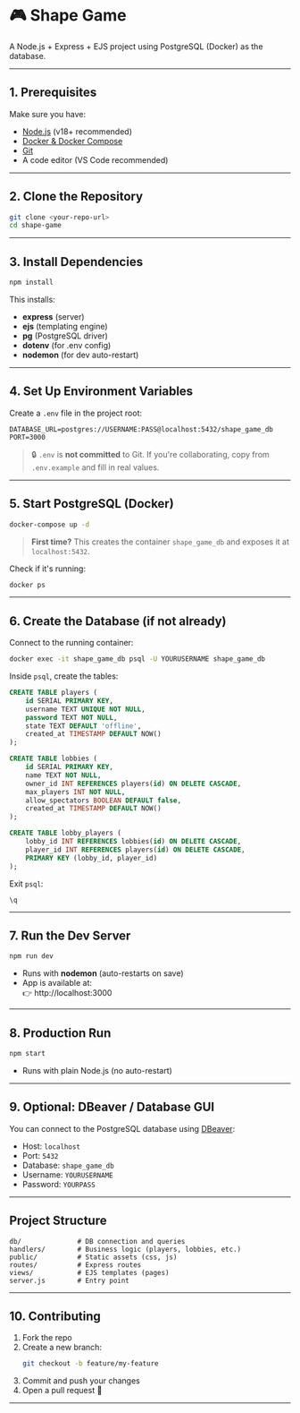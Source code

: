 # 🎮 Shape Game

A Node.js + Express + EJS project using PostgreSQL (Docker) as the database.  

---

## **1. Prerequisites**
Make sure you have:
- [Node.js](https://nodejs.org/) (v18+ recommended)
- [Docker & Docker Compose](https://www.docker.com/)
- [Git](https://git-scm.com/)
- A code editor (VS Code recommended)

---

## **2. Clone the Repository**
```bash
git clone <your-repo-url>
cd shape-game
```

---

## **3. Install Dependencies**
```bash
npm install
```
This installs:
- **express** (server)
- **ejs** (templating engine)
- **pg** (PostgreSQL driver)
- **dotenv** (for .env config)
- **nodemon** (for dev auto-restart)

---

## **4. Set Up Environment Variables**
Create a `.env` file in the project root:
```
DATABASE_URL=postgres://USERNAME:PASS@localhost:5432/shape_game_db
PORT=3000
```
> 🔒 `.env` is **not committed** to Git. If you're collaborating, copy from `.env.example` and fill in real values.

---

## **5. Start PostgreSQL (Docker)**
```bash
docker-compose up -d
```

> **First time?** This creates the container `shape_game_db` and exposes it at `localhost:5432`.

Check if it's running:
```bash
docker ps
```

---

## **6. Create the Database (if not already)**
Connect to the running container:
```bash
docker exec -it shape_game_db psql -U YOURUSERNAME shape_game_db
```
Inside `psql`, create the tables:
```sql
CREATE TABLE players (
    id SERIAL PRIMARY KEY,
    username TEXT UNIQUE NOT NULL,
    password TEXT NOT NULL,
    state TEXT DEFAULT 'offline',
    created_at TIMESTAMP DEFAULT NOW()
);

CREATE TABLE lobbies (
    id SERIAL PRIMARY KEY,
    name TEXT NOT NULL,
    owner_id INT REFERENCES players(id) ON DELETE CASCADE,
    max_players INT NOT NULL,
    allow_spectators BOOLEAN DEFAULT false,
    created_at TIMESTAMP DEFAULT NOW()
);

CREATE TABLE lobby_players (
    lobby_id INT REFERENCES lobbies(id) ON DELETE CASCADE,
    player_id INT REFERENCES players(id) ON DELETE CASCADE,
    PRIMARY KEY (lobby_id, player_id)
);
```
Exit `psql`:
```
\q
```

---

## **7. Run the Dev Server**
```bash
npm run dev
```
- Runs with **nodemon** (auto-restarts on save)
- App is available at:  
  👉 http://localhost:3000

---

## **8. Production Run**
```bash
npm start
```
- Runs with plain Node.js (no auto-restart)

---

## **9. Optional: DBeaver / Database GUI**
You can connect to the PostgreSQL database using [DBeaver](https://dbeaver.io/):
- Host: `localhost`
- Port: `5432`
- Database: `shape_game_db`
- Username: `YOURUSERNAME`
- Password: `YOURPASS`

---

## **Project Structure**
```
db/              # DB connection and queries
handlers/        # Business logic (players, lobbies, etc.)
public/          # Static assets (css, js)
routes/          # Express routes
views/           # EJS templates (pages)
server.js        # Entry point
```

---

## **10. Contributing**
1. Fork the repo  
2. Create a new branch:
   ```bash
   git checkout -b feature/my-feature
   ```
3. Commit and push your changes  
4. Open a pull request 🚀

---